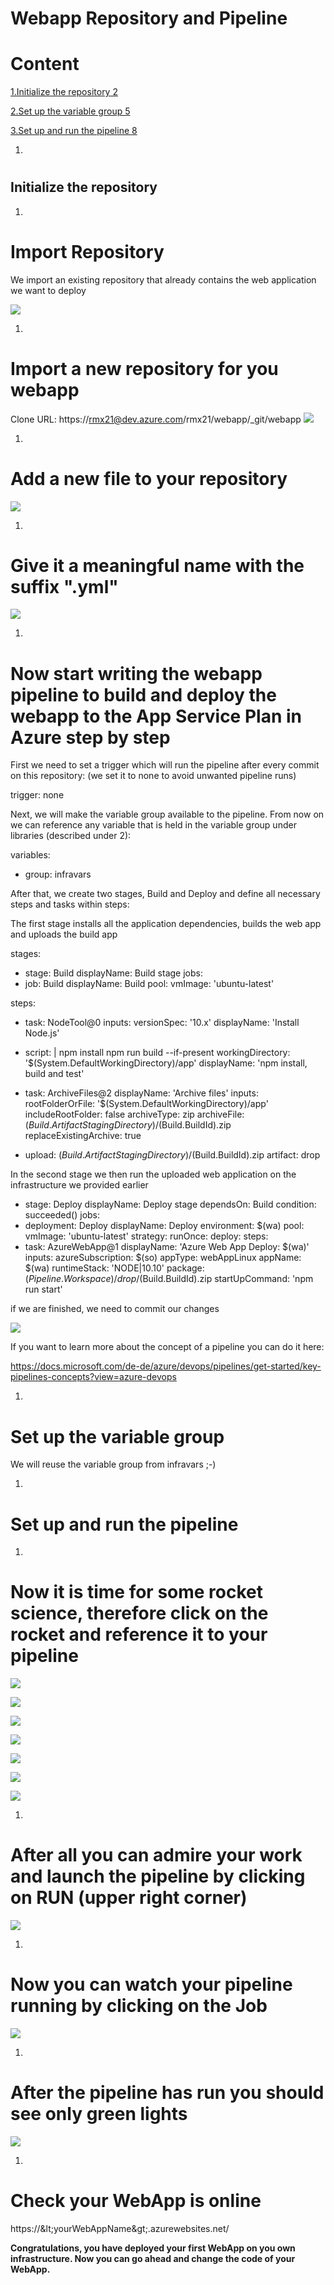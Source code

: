 # Webapp Repository and Pipeline

# Content

[1.Initialize the repository 2](#_Toc66790278)

[2.Set up the variable group 5](#_Toc66790284)

[3.Set up and run the pipeline 8](#_Toc66790288)

1.
#
## Initialize the repository

  1.
# Import Repository

We import an existing repository that already contains the web application we want to deploy

![](RackMultipart20210601-4-1xtzglu_html_8f0e3cdb42ded8cb.gif)

  1.
# Import a new repository for you webapp

Clone URL: https://rmx21@dev.azure.com/rmx21/webapp/\_git/webapp
 ![](RackMultipart20210601-4-1xtzglu_html_bedfb961c0cd40f5.gif)

  1.
# Add a new file to your repository

![](RackMultipart20210601-4-1xtzglu_html_c7b20558f5fda4d.gif)

  1.
# Give it a meaningful name with the suffix &quot;.yml&quot;

![](RackMultipart20210601-4-1xtzglu_html_c4c547774a2638d0.gif)

  1.
# Now start writing the webapp pipeline to build and deploy the webapp to the **App Service Plan** in Azure step by step


First we need to set a trigger which will run the pipeline after every commit on this repository:
 (we set it to none to avoid unwanted pipeline runs)

trigger: none

Next, we will make the variable group available to the pipeline. From now on we can reference any variable that is held in the variable group under libraries (described under 2):

variables:
 - group: infravars

 After that, we create two stages, Build and Deploy and define all necessary steps and tasks within steps:

The first stage installs all the application dependencies, builds the web app and uploads the build app

stages:
 - stage: Build
 displayName: Build stage
 jobs:
 - job: Build
 displayName: Build
 pool:
 vmImage: &#39;ubuntu-latest&#39;

steps:
 - task: NodeTool@0
 inputs:
 versionSpec: &#39;10.x&#39;
 displayName: &#39;Install Node.js&#39;
 - script: |
 npm install
 npm run build --if-present
 workingDirectory: &#39;$(System.DefaultWorkingDirectory)/app&#39;
 displayName: &#39;npm install, build and test&#39;

- task: ArchiveFiles@2
 displayName: &#39;Archive files&#39;
 inputs:
 rootFolderOrFile: &#39;$(System.DefaultWorkingDirectory)/app&#39;
 includeRootFolder: false
 archiveType: zip
 archiveFile: $(Build.ArtifactStagingDirectory)/$(Build.BuildId).zip
 replaceExistingArchive: true

- upload: $(Build.ArtifactStagingDirectory)/$(Build.BuildId).zip
 artifact: drop

In the second stage we then run the uploaded web application on the infrastructure we provided earlier

- stage: Deploy
 displayName: Deploy stage
 dependsOn: Build
 condition: succeeded()
 jobs:
 - deployment: Deploy
 displayName: Deploy
 environment: $(wa)
 pool:
 vmImage: &#39;ubuntu-latest&#39;
 strategy:
 runOnce:
 deploy:
 steps:
 - task: AzureWebApp@1
 displayName: &#39;Azure Web App Deploy: $(wa)&#39;
 inputs:
 azureSubscription: $(so)
 appType: webAppLinux
 appName: $(wa)
 runtimeStack: &#39;NODE|10.10&#39;
 package: $(Pipeline.Workspace)/drop/$(Build.BuildId).zip
 startUpCommand: &#39;npm run start&#39;

if we are finished, we need to commit our changes

![](RackMultipart20210601-4-1xtzglu_html_a103b18f6d4acca1.gif)

If you want to learn more about the concept of a pipeline you can do it here:

 https://docs.microsoft.com/de-de/azure/devops/pipelines/get-started/key-pipelines-concepts?view=azure-devops

1.
# Set up the variable group

We will reuse the variable group from infravars ;-)

1.
# Set up and run the pipeline


  1.
# Now it is time for some rocket science, therefore click on the rocket and reference it to your pipeline

![](RackMultipart20210601-4-1xtzglu_html_2fb5fa022a28caed.gif)

![](RackMultipart20210601-4-1xtzglu_html_9fe29054d3e6b0e7.gif)

![](RackMultipart20210601-4-1xtzglu_html_a4fd32f0c0248400.gif)

![](RackMultipart20210601-4-1xtzglu_html_476308e5af871897.gif)

![](RackMultipart20210601-4-1xtzglu_html_a56c42744cc6c878.gif)

![](RackMultipart20210601-4-1xtzglu_html_975857978d735cd1.gif)

![](RackMultipart20210601-4-1xtzglu_html_ddb04c74f753aca0.gif)

  1.
# After all you can admire your work and launch the pipeline by clicking on RUN (upper right corner)

![](RackMultipart20210601-4-1xtzglu_html_d3efbe6b31bcd02c.gif)

  1.
# Now you can watch your pipeline running by clicking on the Job

![](RackMultipart20210601-4-1xtzglu_html_c2d9f69eec459ccc.gif)

  1.
# After the pipeline has run you should see only green lights

![](RackMultipart20210601-4-1xtzglu_html_abe8237b744a72f3.gif)

  1.
# Check your WebApp is online

https://\&lt;yourWebAppName\&gt;.azurewebsites.net/

**Congratulations, you have deployed your first WebApp on you own infrastructure.
 Now you can go ahead and change the code of your WebApp.**